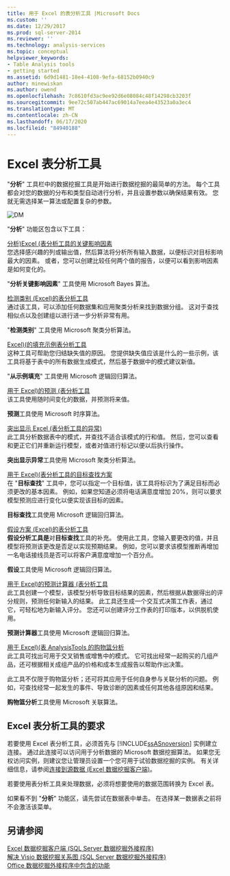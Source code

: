 ```yaml
---
title: 用于 Excel 的表分析工具 |Microsoft Docs
ms.custom: ''
ms.date: 12/29/2017
ms.prod: sql-server-2014
ms.reviewer: ''
ms.technology: analysis-services
ms.topic: conceptual
helpviewer_keywords:
- Table Analysis tools
- getting started
ms.assetid: 6d9d1481-18e4-4108-9efa-68152b0940c9
author: minewiskan
ms.author: owend
ms.openlocfilehash: 7c8610fd3ac9ee92d6e08084c48f14298cb3203f
ms.sourcegitcommit: 9ee72c507ab447ac69014a7eea4e43523a0a3ec4
ms.translationtype: MT
ms.contentlocale: zh-CN
ms.lasthandoff: 06/17/2020
ms.locfileid: "84940188"
---
```

# <a name="table-analysis-tools-for-excel"></a>Excel 表分析工具
  "**分析**" 工具栏中的数据挖掘工具是开始进行数据挖掘的最简单的方法。 每个工具都会对您的数据的分布和类型自动进行分析，并且设置参数以确保结果有效。 您就无需选择某一算法或配置复杂的参数。  
  
 ![DM](media/dm-tabletoolsanalyze.gif "DM")  
  
 "**分析**" 功能区包含以下工具：  
  
 [分析&#41;Excel &#40;表分析工具的关键影响因素](analyze-key-influencers-table-analysis-tools-for-excel.md)  
 您选择感兴趣的列或输出值，然后算法将分析所有输入数据，以便标识对目标影响最大的因素。 或者，您可以创建比较任何两个值的报告，以便可以看到影响因素是如何变化的。  
  
 "**分析关键影响因素**" 工具使用 Microsoft Bayes 算法。  
  
 [检测类别 &#40;Excel&#41;的表分析工具](detect-categories-table-analysis-tools-for-excel.md)  
 通过该工具，可以添加任何数据集和应用聚类分析来找到数据分组。 这对于查找相似点以及创建组以进行进一步分析非常有用。  
  
 "**检测类别**" 工具使用 Microsoft 聚类分析算法。  
  
 [Excel&#41;&#40;的填充示例表分析工具](fill-from-example-table-analysis-tools-for-excel.md)  
 这种工具可帮助您归结缺失值的原因。 您提供缺失值应该是什么的一些示例，该工具将基于表中的所有数据生成模式，然后基于数据中的模式建议新值。  
  
 "**从示例填充**" 工具使用 Microsoft 逻辑回归算法。  
  
 [用于 Excel&#41;的预测 &#40;表分析工具](forecast-table-analysis-tools-for-excel.md)  
 该工具使用随时间变化的数据，并预测将来值。  
  
 **预测**工具使用 Microsoft 时序算法。  
  
 [突出显示 Excel &#40;表分析工具的异常&#41;](highlight-exceptions-table-analysis-tools-for-excel.md)  
 此工具分析数据表中的模式，并查找不适合该模式的行和值。 然后，您可以查看和更正它们并重新运行模型，或者对值进行标记以便以后执行操作。  
  
 **突出显示异常**工具使用 Microsoft 聚类分析算法。  
  
 [用于 Excel&#41;&#40;表分析工具的目标查找方案](goal-seek-scenario-table-analysis-tools-for-excel.md)  
 在 "**目标查找**" 工具中，您可以指定一个目标值，该工具将标识为了满足目标而必须更改的基本因素。 例如，如果您知道必须将电话满意度增加 20%，则可以要求模型预测应进行变化以便实现该目标的因素。  
  
 **目标查找**工具使用 Microsoft 逻辑回归算法。  
  
 [假设方案 &#40;Excel&#41;的表分析工具](what-if-scenario-table-analysis-tools-for-excel.md)  
 **假设分析工具是**对**目标查找**工具的补充。 使用此工具，您输入要更改的值，并且模型将预测该更改是否足以实现预期结果。 例如，您可以要求该模型推断再增加一名电话接线员是否可以将客户满意度增加一个百分点。  
  
 **假设**工具使用 Microsoft 逻辑回归算法。  
  
 [用于 Excel&#41;的预测计算器 &#40;表分析工具](prediction-calculator-table-analysis-tools-for-excel.md)  
 此工具创建一个模型，该模型分析导致目标结果的因素，然后根据从数据得出的评分规则，预测任何新输入的结果。 此工具还生成一个交互式决策工作表，通过它，可轻松地为新输入评分。 您还可以创建评分工作表的打印版本，以供脱机使用。  
  
 **预测计算器**工具使用 Microsoft 逻辑回归算法。  
  
 [用于 Excel&#41;&#40;表 AnalysisTools 的购物篮分析](shopping-basket-analysis-table-analysistools-for-excel.md)  
 此工具可找出可用于交叉销售或增售中的模式。 它可找出经常一起购买的几组产品，还可根据相关成组产品的价格和成本生成报告以帮助作出决策。  
  
 此工具不仅限于购物篮分析；还可将其应用于任何自身参与关联分析的问题。 例如，可查找经常一起发生的事件、导致诊断的因素或任何其他各组原因和结果。  
  
 **购物篮分析**工具使用 Microsoft 关联算法。  
  
## <a name="requirements-for-the-table-analysis-tools-for-excel"></a>Excel 表分析工具的要求  
 若要使用 Excel 表分析工具，必须首先与 [!INCLUDE[ssASnoversion](../includes/ssasnoversion-md.md)] 实例建立连接。 通过此连接可以访问用于分析数据的 Microsoft 数据挖掘算法。 如果您无权访问实例，则建议您让管理员设置一个您可用于试验数据挖掘的实例。 有关详细信息，请参阅[连接到源数据 &#40;Excel 数据挖掘客户端&#41;](connect-to-source-data-data-mining-client-for-excel.md)。  
  
 若要使用表分析工具来处理数据，必须将想要使用的数据范围转换为 Excel 表。  
  
 如果看不到 "**分析**" 功能区，请先尝试在数据表中单击。 在选择某一数据表之前将不会激活该菜单。  
  
## <a name="see-also"></a>另请参阅  
 [Excel 数据挖掘客户端 &#40;SQL Server 数据挖掘外接程序&#41;](data-mining-client-for-excel-sql-server-data-mining-add-ins.md)   
 [解决 Visio 数据挖掘关系图 &#40;SQL Server 数据挖掘外接程序&#41;](troubleshooting-visio-data-mining-diagrams-sql-server-data-mining-add-ins.md)   
 [Office 数据挖掘外接程序中包含的功能](what-s-included-in-the-data-mining-add-ins-for-office.md)  
  
  
